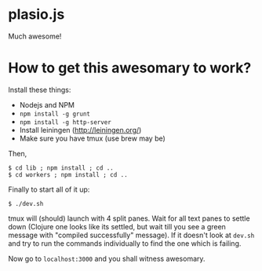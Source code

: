 plasio.js
===

Much awesome!

How to get this awesomary to work?
===

Install these things:

  - Nodejs and NPM
  - `npm install -g grunt`
  - `npm install -g http-server`
  - Install leiningen (http://leiningen.org/)
  - Make sure you have tmux (use brew may be)

Then,

```
$ cd lib ; npm install ; cd ..
$ cd workers ; npm install ; cd ..
```

Finally to start all of it up:

`$ ./dev.sh`

tmux will (should) launch with 4 split panes. Wait for all text panes to settle down (Clojure one looks like its settled, but wait till you see a green message with "compiled successfully" message).  If it doesn't look at `dev.sh` and try to run the commands individually to find the one which is failing.

Now go to `localhost:3000` and you shall witness awesomary.

